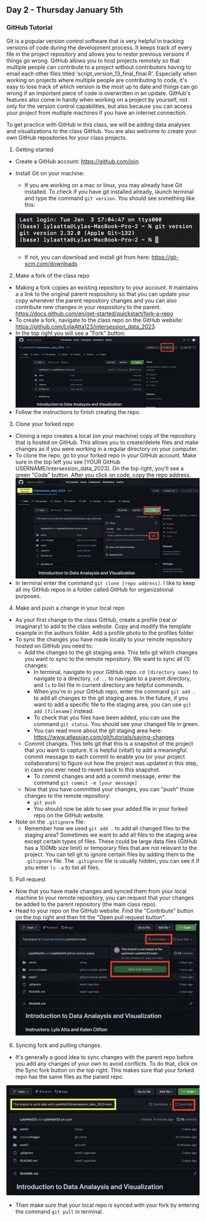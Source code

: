 ## Day 2 - Thursday January 5th 

### GitHub Tutorial

Git is a popular version control software that is very helpful in tracking versions of code during the development process. It keeps track of every file in the project repository and allows you to restor previous versions if things go wrong. GitHub allows you to host projects remotely so that multiple people can contribute to a project without contributors having to email each other files titled 'script_version_13_final_final.R'. Especially when working on projects where multiple people are contributing to code, it's easy to lose track of which version is the most up to date and things can go wrong if an important piece of code is overwritten in an update. GitHub's features also come in handy when working on a project by yourself, not only for the version control capabilities, but also because you can access your project from multiple machines if you have an internet connection. <br>

To get practice with GitHub in this class, we will be adding data analyses and visualizations to the class GitHub. You are also welcome to create your own GitHub repositories for your class projects. <br> 

1. Getting started
- Create a GitHub account: https://github.com/join <br>
- Install Git on your machine: <br>
	- If you are working on a mac or linux, you may already have Git installed. To check if you have git installed already, launch terminal and type the command `git version`. You should see something like this:  <br>

	![git version output](./../../assets/images/week1_git_version_output.png)  <br>

	- If not, you can download and install git from here: https://git-scm.com/downloads <br> 

2. Make a fork of the class repo
- Making a fork copies an existing repository to your account. It maintains a a link to the original parent respository so that you can update your copy whenever the parent repository changes and you can also contribute new changes in your respository to the parent. <br>
https://docs.github.com/en/get-started/quickstart/fork-a-repo <br>
- To create a fork, navigate to the class repo on the GitHub website: https://github.com/LylaAtta123/intersession_data_2023 <br>
- In the top right you will see a "Fork" button: <br>
![git fork](./../../assets/images/week1_git_fork.png)  <br>
- Follow the instructions to finish creating the repo. <br>

3. Clone your forked repo 
- Cloning a repo creates a local (on your machine) copy of the repository that is hosted on GitHub. This allows you to create/delete files and make changes as if you were working in a regular directory on your computer. <br>
- To clone the repo, go to your forked repo in your GitHub account. Make sure in the top left you see [YOUR GitHub USERNAME/intersession_data_2023]. On the top right, you'll see a green "Code" button. After you click on code, copy the repo address. <br>
![git clone](./../../assets/images/week1_git_clone.png)  <br>
- In terminal enter the command `git clone [repo address]`. I like to keep all my GitHub repos in a folder called GitHub for organizational purposes. <br>

4. Make and push a change in your local repo
- As your first change to the class GitHub, create a profile (real or imaginary) to add to the class website. Copy and modify the template example in the authors folder. Add a profile photo to the profiles folder. <br>
- To sync the changes you have made locally to your remote repository hosted on GitHub you need to: 
	- Add the changes to the git staging area. This tells git which changes you want to sync to the remote repository. We want to sync all (1) changes: 
		- In terminal, navigate to your GitHub repo. `cd [directory name]` to navigate to a directory, `cd ..` to navigate to a parent directory, and `ls` to list file in current directory are helpful commands. <br>
		- When you're in your GitHub repo, enter the command `git add .` to add all changes to the git staging area. In the future, if you want to add a specific file to the staging area, you can use `git add [filename]` instead.<br>
		- To check that you files have been added, you can use the command `git status`. You should see your changed file in green. <br>
		- You can read more about the git staging area here: https://www.atlassian.com/git/tutorials/saving-changes <br>
	- Commit changes. This tells git that this is a snapshot of the project that you want to capture. It is helpful (vital!) to add a meaningful commit message to each commit to enable you (or your project collaborators) to figure out how the project was updated in this step, in case you ever need to revert back to this snapshot. <br>
		- To commit changes and add a commit message, enter the command `git commit -m [your message]` <br>
	- Now that you have committed your changes, you can "push" those changes to the remote repository:
		- `git push` <br>
		- You should now be able to see your added file in your forked repo on the GitHub website. <br>
- Note on the `.gitignore` file: <br>
	- Remember how we used `git add .` to add all changed files to the staging area? Sometimes we want to add all files to the staging area except certain types of files. These could be large data files (GitHub has a 100Mb size limit) or temporary files that are not relevant to the project. You can tell git to ignore certain files by adding them to the `.gitignore` file. The `.gitignore` file is usually hidden, you can see it if you enter `ls -a` to list all files. 


5. Pull request
- Now that you have made changes and synced them from your local machine to your remote repository, you can request that your changes be added to the parent repository (the main class repo). <br>
- Head to your repo on the GitHub website. Find the "Contribute" button on the top right and then hit the "Open pull request button". <br>
![git clone](./../../assets/images/week1_pull_request.png) 

6. Syncing fork and pulling changes. 
- It's generally a good idea to sync changes with the parent repo before you add any changes of your own to avoid conflicts. To do that, click on the Sync fork button on the top right. This makes sure that your forked repo has the same files as the parent repo. <br>

![git clone](./../../assets/images/week1_sync_fork.png)  <br> 
- Then make sure that your local repo is synced with your fork by entering the command `git pull` in terminal. <br> 























